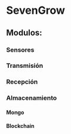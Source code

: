 # SevenGrow

## Modulos:

### Sensores

### Transmisión

### Recepción


### Almacenamiento

#### Mongo

#### Blockchain

